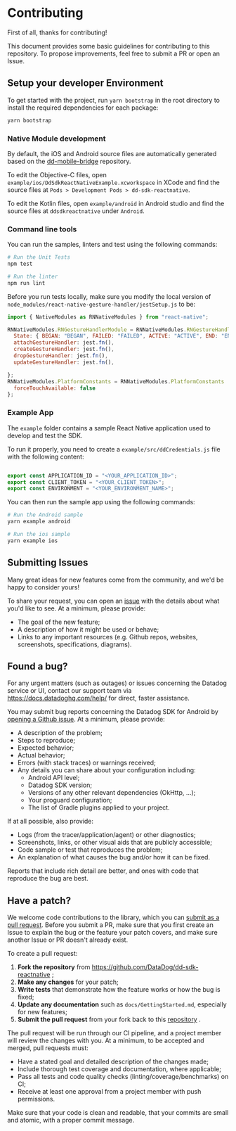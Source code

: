 # Contributing

First of all, thanks for contributing!

This document provides some basic guidelines for contributing to this repository.
To propose improvements, feel free to submit a PR or open an Issue.

## Setup your developer Environment

To get started with the project, run `yarn bootstrap` in the root directory to install the required dependencies for each package:

```sh
yarn bootstrap
```

### Native Module development

By default, the iOS and Android source files are automatically generated based on the [dd-mobile-bridge](https://github.com/DataDog/dd-mobile-bridge) repository. 

To edit the Objective-C files, open `example/ios/DdSdkReactNativeExample.xcworkspace` in XCode and find the source files at `Pods > Development Pods > dd-sdk-reactnative`.

To edit the Kotlin files, open `example/android` in Android studio and find the source files at `ddsdkreactnative` under `Android`.

### Command line tools

You can run the samples, linters and test using the following commands: 

```sh
# Run the Unit Tests
npm test

# Run the linter
npm run lint
```

Before you run tests locally, make sure you modify the local version of `node_modules/react-native-gesture-handler/jestSetup.js` to be:

```javascript
import { NativeModules as RNNativeModules } from "react-native";

RNNativeModules.RNGestureHandlerModule = RNNativeModules.RNGestureHandlerModule || {
  State: { BEGAN: "BEGAN", FAILED: "FAILED", ACTIVE: "ACTIVE", END: "END" },
  attachGestureHandler: jest.fn(),
  createGestureHandler: jest.fn(),
  dropGestureHandler: jest.fn(),
  updateGestureHandler: jest.fn(),

};
RNNativeModules.PlatformConstants = RNNativeModules.PlatformConstants || {
  forceTouchAvailable: false
};
``` 

### Example App

The `example` folder contains a sample React Native application used to develop and test the SDK.

To run it properly, you need to create a `example/src/ddCredentials.js` file with the following content:

```javascript

export const APPLICATION_ID = "<YOUR_APPLICATION_ID>";
export const CLIENT_TOKEN = "<YOUR_CLIENT_TOKEN>";
export const ENVIRONMENT = "<YOUR_ENVIRONMENT_NAME>";
```

You can then run the sample app using the following commands:

```sh
# Run the Android sample
yarn example android

# Run the ios sample
yarn example ios
```

## Submitting Issues

Many great ideas for new features come from the community, and we'd be happy to
consider yours!

To share your request, you can open an [issue](https://github.com/DataDog/dd-sdk-reactnative/issues/new) 
with the details about what you'd like to see. At a minimum, please provide:

 - The goal of the new feature;
 - A description of how it might be used or behave;
 - Links to any important resources (e.g. Github repos, websites, screenshots,
     specifications, diagrams).

## Found a bug?

For any urgent matters (such as outages) or issues concerning the Datadog service
or UI, contact our support team via https://docs.datadoghq.com/help/ for direct,
faster assistance.

You may submit bug reports concerning the Datadog SDK for Android by 
[opening a Github issue](https://github.com/DataDog/dd-sdk-reactnative/issues/new).
At a minimum, please provide:

 - A description of the problem;
 - Steps to reproduce;
 - Expected behavior;
 - Actual behavior;
 - Errors (with stack traces) or warnings received;
 - Any details you can share about your configuration including:
    - Android API level;
    - Datadog SDK version;
    - Versions of any other relevant dependencies (OkHttp, …);
    - Your proguard configuration;
    - The list of Gradle plugins applied to your project.

If at all possible, also provide:

 - Logs (from the tracer/application/agent) or other diagnostics;
 - Screenshots, links, or other visual aids that are publicly accessible;
 - Code sample or test that reproduces the problem;
 - An explanation of what causes the bug and/or how it can be fixed.

Reports that include rich detail are better, and ones with code that reproduce
the bug are best.

## Have a patch?

We welcome code contributions to the library, which you can 
[submit as a pull request](https://github.com/DataDog/dd-sdk-reactnative/pull/new/master).
Before you submit a PR, make sure that you first create an Issue to explain the
bug or the feature your patch covers, and make sure another Issue or PR doesn't
already exist.

To create a pull request:

1. **Fork the repository** from https://github.com/DataDog/dd-sdk-reactnative ;
2. **Make any changes** for your patch;
3. **Write tests** that demonstrate how the feature works or how the bug is fixed;
4. **Update any documentation** such as `docs/GettingStarted.md`, especially for
    new features;
5. **Submit the pull request** from your fork back to this 
    [repository](https://github.com/DataDog/dd-sdk-reactnative) .


The pull request will be run through our CI pipeline, and a project member will
review the changes with you. At a minimum, to be accepted and merged, pull
requests must:

 - Have a stated goal and detailed description of the changes made;
 - Include thorough test coverage and documentation, where applicable;
 - Pass all tests and code quality checks (linting/coverage/benchmarks) on CI;
 - Receive at least one approval from a project member with push permissions.

Make sure that your code is clean and readable, that your commits are small and
atomic, with a proper commit message. 
